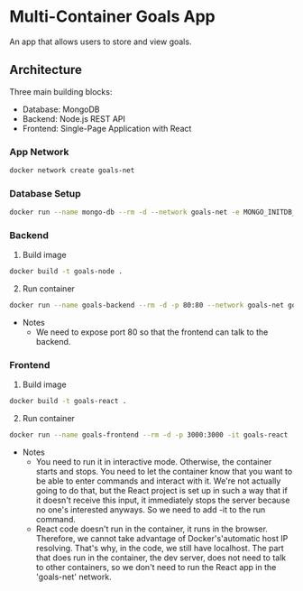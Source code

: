 # Multi-Container Goals App
An app that allows users to store and view goals.

## Architecture
Three main building blocks:
- Database: MongoDB
- Backend: Node.js REST API
- Frontend: Single-Page Application with React

### App Network
```bash
docker network create goals-net
```

### Database Setup
```bash
docker run --name mongo-db --rm -d --network goals-net -e MONGO_INITDB_ROOT_USERNAME=admin -e MONGO_INITDB_ROOT_PASSWORD=admin -v goals-app-data:/data/db mongo
```

### Backend
1. Build image
```bash
docker build -t goals-node .
```
2. Run container
```bash
docker run --name goals-backend --rm -d -p 80:80 --network goals-net goals-node
```
- Notes
  - We need to expose port 80 so that the frontend can talk to the backend.

### Frontend
1. Build image
```bash
docker build -t goals-react .
```
2. Run container
```bash
docker run --name goals-frontend --rm -d -p 3000:3000 -it goals-react
```
- Notes
  - You need to run it in interactive mode. Otherwise, the container starts and stops. 
You need to let the container know that you want to be able to enter commands and interact with it. We're not actually going to do that, but the React project is set up in such a way that if it doesn't receive this input, it immediately stops the server because no one's interested anyways. So we need to add -it to the run command.
   - React code doesn't run in the container, it runs in the browser. Therefore, we cannot take advantage of Docker's'automatic host IP resolving. That's why, in the code, we still have localhost. The part that does run in the container, the dev server, does not need to talk to other containers, so we don't need to run the React app in the 'goals-net' network.

